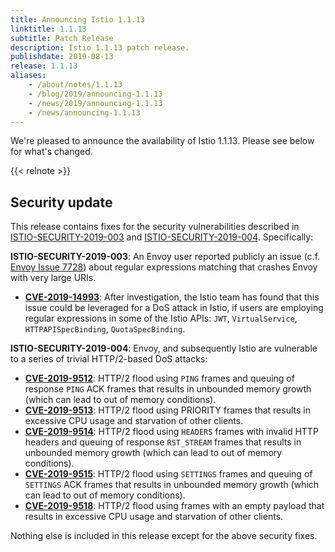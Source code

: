 ```yaml
---
title: Announcing Istio 1.1.13
linktitle: 1.1.13
subtitle: Patch Release
description: Istio 1.1.13 patch release.
publishdate: 2019-08-13
release: 1.1.13
aliases:
    - /about/notes/1.1.13
    - /blog/2019/announcing-1.1.13
    - /news/2019/announcing-1.1.13
    - /news/announcing-1.1.13
---
```


We're pleased to announce the availability of Istio 1.1.13. Please see below for what's changed.

{{< relnote >}}

## Security update

This release contains fixes for the security vulnerabilities described in [ISTIO-SECURITY-2019-003](/pt-br/news/security/istio-security-2019-003/) and
[ISTIO-SECURITY-2019-004](/pt-br/news/security/istio-security-2019-004/). Specifically:

__ISTIO-SECURITY-2019-003__: An Envoy user reported publicly an issue (c.f. [Envoy Issue 7728](https://github.com/envoyproxy/envoy/issues/7728)) about regular expressions matching that crashes Envoy with very large URIs.
  * __[CVE-2019-14993](https://cve.mitre.org/cgi-bin/cvename.cgi?name=CVE-2019-14993)__: After investigation, the Istio team has found that this issue could be leveraged for a DoS attack in Istio, if users are employing regular expressions in some of the Istio APIs: `JWT`, `VirtualService`, `HTTPAPISpecBinding`, `QuotaSpecBinding`.

__ISTIO-SECURITY-2019-004__: Envoy, and subsequently Istio are vulnerable to a series of trivial HTTP/2-based DoS attacks:
  * __[CVE-2019-9512](https://cve.mitre.org/cgi-bin/cvename.cgi?name=CVE-2019-9512)__: HTTP/2 flood using `PING` frames and queuing of response `PING` ACK frames that results in unbounded memory growth (which can lead to out of memory conditions).
  * __[CVE-2019-9513](https://cve.mitre.org/cgi-bin/cvename.cgi?name=CVE-2019-9513)__: HTTP/2 flood using PRIORITY frames that results in excessive CPU usage and starvation of other clients.
  * __[CVE-2019-9514](https://cve.mitre.org/cgi-bin/cvename.cgi?name=CVE-2019-9514)__: HTTP/2 flood using `HEADERS` frames with invalid HTTP headers and queuing of response `RST_STREAM` frames that results in unbounded memory growth (which can lead to out of memory conditions).
  * __[CVE-2019-9515](https://cve.mitre.org/cgi-bin/cvename.cgi?name=CVE-2019-9515)__: HTTP/2 flood using `SETTINGS` frames and queuing of `SETTINGS` ACK frames that results in unbounded memory growth (which can lead to out of memory conditions).
  * __[CVE-2019-9518](https://cve.mitre.org/cgi-bin/cvename.cgi?name=CVE-2019-9518)__: HTTP/2 flood using frames with an empty payload that results in excessive CPU usage and starvation of other clients.

Nothing else is included in this release except for the above security fixes.
